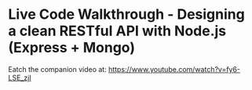 # Live Code Walkthrough - Designing a clean RESTful API with Node.js (Express + Mongo)

Eatch the companion video at: https://www.youtube.com/watch?v=fy6-LSE_zjI
